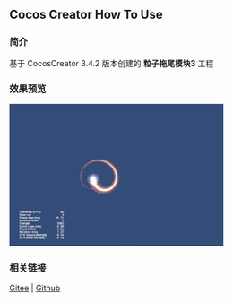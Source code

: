 ## Cocos Creator How To Use

### 简介

基于 CocosCreator 3.4.2 版本创建的 **粒子拖尾模块3** 工程

### 效果预览
![image](../../gif/202203/2022030534.gif)

### 相关链接
[Gitee](https://gitee.com/mirrors_cocos-creator/test-cases-3d/blob/v3.0/assets/cases/particle) | [Github](https://github.com/cocos-creator/test-cases-3d/blob/v3.0/assets/cases/particle)